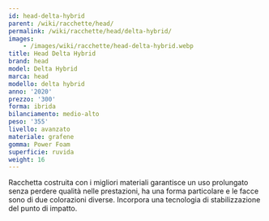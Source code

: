 ```yaml
---
id: head-delta-hybrid
parent: /wiki/racchette/head/
permalink: /wiki/racchette/head/delta-hybrid/
images:
    - /images/wiki/racchette/head-delta-hybrid.webp
title: Head Delta Hybrid
brand: head
model: Delta Hybrid
marca: head
modello: delta hybrid
anno: '2020'
prezzo: '300'
forma: ibrida
bilanciamento: medio-alto
peso: '355'
livello: avanzato
materiale: grafene
gomma: Power Foam
superficie: ruvida
weight: 16
---
```

Racchetta costruita con i migliori materiali garantisce un uso prolungato senza perdere qualità nelle prestazioni, ha una forma particolare e le facce sono di due colorazioni diverse. Incorpora una tecnologia di stabilizzazione del punto di impatto.